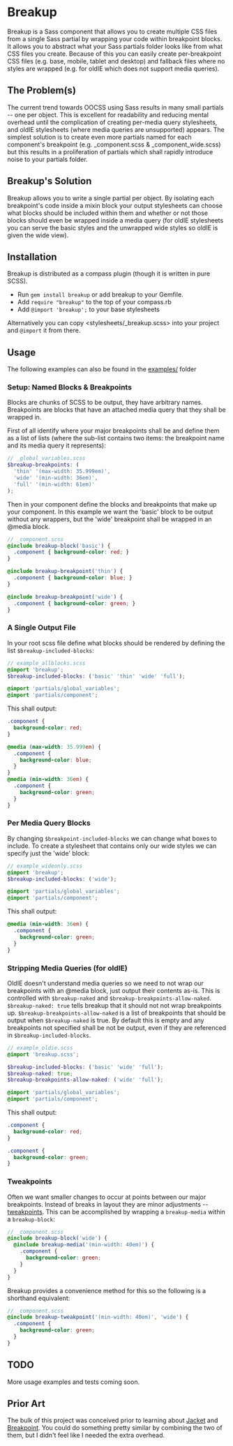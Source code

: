 Breakup
=======

Breakup is a Sass component that allows you to create multiple CSS files from a
single Sass partial by wrapping your code within breakpoint blocks. It allows
you to abstract what your Sass partials folder looks like from what CSS files
you create. Because of this you can easily create per-breakpoint CSS files (e.g.
base, mobile, tablet and desktop) and fallback files where no styles are wrapped
(e.g. for oldIE which does not support media queries).


## The Problem(s)

The current trend towards OOCSS using Sass results in many small partials -- one
per object. This is excellent for readability and reducing mental overhead until
the complication of creating per-media query stylesheets, and oldIE stylesheets
(where media queries are unsupported) appears. The simplest solution is to
create even more partials named for each component's breakpoint (e.g.
_component.scss & _component_wide.scss) but this results in a proliferation of
partials which shall rapidly introduce noise to your partials folder.


## Breakup's Solution

Breakup allows you to write a single partial per object. By isolating each
breakpoint's code inside a mixin block your output stylesheets can choose what
blocks should be included within them and whether or not those blocks should
even be wrapped inside a media query (for oldIE stylesheets you can serve the
basic styles and the unwrapped wide styles so oldIE is given the wide view).


## Installation

Breakup is distributed as a compass plugin (though it is written in pure SCSS).

* Run `gem install breakup` or add breakup to your Gemfile.
* Add `require "breakup"` to the top of your compass.rb
* Add `@import 'breakup';` to your base stylesheets

Alternatively you can copy <stylesheets/_breakup.scss> into your project and
`@import` it from there.


## Usage

The following examples can also be found in the [examples/](examples) folder

### Setup: Named Blocks & Breakpoints

Blocks are chunks of SCSS to be output, they have arbitrary names. Breakpoints
are blocks that have an attached media query that they shall be wrapped in.

First of all identify where your major breakpoints shall be and define them as a
list of lists (where the sub-list contains two items: the breakpoint name and
its media query it represents):

```SCSS
// _global_variables.scss
$breakup-breakpoints: (
  'thin' '(max-width: 35.999em)',
  'wide' '(min-width: 36em)',
  'full' '(min-width: 61em)'
);
```

Then in your component define the blocks and breakpoints that make up your
component. In this example we want the 'basic' block to be output without any
wrappers, but the 'wide' breakpoint shall be wrapped in an @media block.

```SCSS
// _component.scss
@include breakup-block('basic') {
  .component { background-color: red; }
}

@include breakup-breakpoint('thin') {
  .component { background-color: blue; }
}

@include breakup-breakpoint('wide') {
  .component { background-color: green; }
}
```

### A Single Output File

In your root scss file define what blocks should be rendered by defining the
list `$breakup-included-blocks`:

```SCSS
// example_allblocks.scss
@import 'breakup';
$breakup-included-blocks: ('basic' 'thin' 'wide' 'full');

@import 'partials/global_variables';
@import 'partials/component';
```

This shall output:

```CSS
.component {
  background-color: red;
}

@media (max-width: 35.999em) {
  .component {
    background-color: blue;
  }
}
@media (min-width: 36em) {
  .component {
    background-color: green;
  }
}
```


### Per Media Query Blocks

By changing `$breakpoint-included-blocks` we can change what boxes to include.
To create a stylesheet that contains only our wide styles we can specify just
the 'wide' block:


```SCSS
// example_wideonly.scss
@import 'breakup';
$breakup-included-blocks: ('wide');

@import 'partials/global_variables';
@import 'partials/component';
```

This shall output:

```CSS
@media (min-width: 36em) {
  .component {
    background-color: green;
  }
}
```

### Stripping Media Queries (for oldIE)

OldIE doesn't understand media queries so we need to not wrap our breakpoints
with an @media block, just output their contents as-is. This is controlled with
`$breakup-naked` and `$breakup-breakpoints-allow-naked`. `$breakup-naked: true`
tells breakup that it should not not wrap breakpoints up.
`$breakup-breakpoints-allow-naked` is a list of breakpoints that should be
output when `$breakup-naked` is true. By default this is empty and any
breakpoints not specified shall be not be output, even if they are referenced in
`$breakup-included-blocks`.

```SCSS
// example_oldie.scss
@import 'breakup.scss';

$breakup-included-blocks: ('basic' 'wide' 'full');
$breakup-naked: true;
$breakup-breakpoints-allow-naked: ('wide' 'full');

@import 'partials/global_variables';
@import 'partials/component';
```

This shall output:

```CSS
.component {
  background-color: red;
}

.component {
  background-color: green;
}
```

### Tweakpoints

Often we want smaller changes to occur at points between our major breakpoints.
Instead of breaks in layout they are minor adjustments --
[tweakpoints](http://adactio.com/journal/6044/). This can be accomplished by
wrapping a `breakup-media` within a `breakup-block`:

```SCSS
// _component.scss
@include breakup-block('wide') {
  @include breakup-media('(min-width: 40em)') {
    .component {
      background-color: green;
    }
  }
}
```

Breakup provides a convenience method for this so the following is a shorthand
equivalent:

```SCSS
// _component.scss
@include breakup-tweakpoint('(min-width: 40em)', 'wide') {
  .component {
    background-color: green;
  }
}
```


## TODO

More usage examples and tests coming soon.


## Prior Art

The bulk of this project was conceived prior to learning about
[Jacket](https://github.com/Team-Sass/jacket) and
[Breakpoint](http://breakpoint-sass.com/). You could do something pretty
similar by combining the two of them, but I didn't feel like I needed the
extra overhead.
